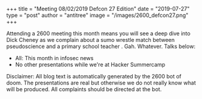 +++
title =  "Meeting 08/02/2019 Defcon 27 Edition"
date = "2019-07-27"
type = "post"
author = "antitree"
image = "/images/2600_defcon27.png"
+++

Attending a 2600 meeting this month means you will see a deep dive into
Dick Cheney as we complain about a sumo wrestle match between
pseudoscience and a primary school teacher . Gah. Whatever. Talks below:

* All: This month in infosec news
* No other presentations while we're at Hacker Summercamp


Disclaimer: All blog text is automatically generated by the 2600 bot of doom. The presentations are real but otherwise we do not really know what will be produced. All complaints should be directed at the bot.

